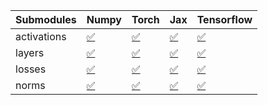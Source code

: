| Submodules   | Numpy                                                                                                                           | Torch                                                                                                                           | Jax                                                                                                                             | Tensorflow                                                                                                                      |
|:-------------|:--------------------------------------------------------------------------------------------------------------------------------|:--------------------------------------------------------------------------------------------------------------------------------|:--------------------------------------------------------------------------------------------------------------------------------|:--------------------------------------------------------------------------------------------------------------------------------|
| activations  | <a href="https://github.com/unifyai/ivy/runs/8287547601?check_suite_focus=true" rel="noopener noreferrer" target="_blank">✅</a> | <a href="https://github.com/unifyai/ivy/runs/8287547768?check_suite_focus=true" rel="noopener noreferrer" target="_blank">✅</a> | <a href="https://github.com/unifyai/ivy/runs/8287547947?check_suite_focus=true" rel="noopener noreferrer" target="_blank">✅</a> | <a href="https://github.com/unifyai/ivy/runs/8287548084?check_suite_focus=true" rel="noopener noreferrer" target="_blank">✅</a> |
| layers       | <a href="https://github.com/unifyai/ivy/runs/8287547650?check_suite_focus=true" rel="noopener noreferrer" target="_blank">✅</a> | <a href="https://github.com/unifyai/ivy/runs/8287547810?check_suite_focus=true" rel="noopener noreferrer" target="_blank">✅</a> | <a href="https://github.com/unifyai/ivy/runs/8287547974?check_suite_focus=true" rel="noopener noreferrer" target="_blank">✅</a> | <a href="https://github.com/unifyai/ivy/runs/8287548113?check_suite_focus=true" rel="noopener noreferrer" target="_blank">✅</a> |
| losses       | <a href="https://github.com/unifyai/ivy/runs/8287547688?check_suite_focus=true" rel="noopener noreferrer" target="_blank">✅</a> | <a href="https://github.com/unifyai/ivy/runs/8287547846?check_suite_focus=true" rel="noopener noreferrer" target="_blank">✅</a> | <a href="https://github.com/unifyai/ivy/runs/8287548017?check_suite_focus=true" rel="noopener noreferrer" target="_blank">✅</a> | <a href="https://github.com/unifyai/ivy/runs/8287548143?check_suite_focus=true" rel="noopener noreferrer" target="_blank">✅</a> |
| norms        | <a href="https://github.com/unifyai/ivy/runs/8287547723?check_suite_focus=true" rel="noopener noreferrer" target="_blank">✅</a> | <a href="https://github.com/unifyai/ivy/runs/8287547886?check_suite_focus=true" rel="noopener noreferrer" target="_blank">✅</a> | <a href="https://github.com/unifyai/ivy/runs/8287548058?check_suite_focus=true" rel="noopener noreferrer" target="_blank">✅</a> | <a href="https://github.com/unifyai/ivy/runs/8287548191?check_suite_focus=true" rel="noopener noreferrer" target="_blank">✅</a> |